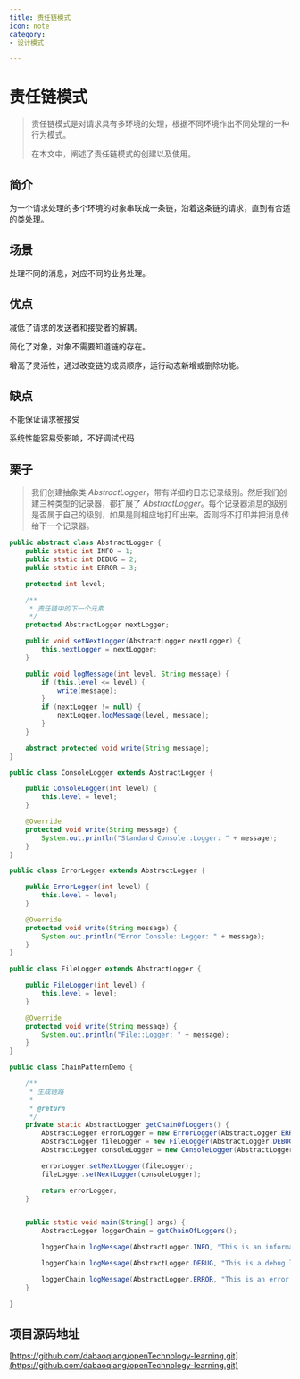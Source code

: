```yaml
---
title: 责任链模式
icon: note
category:
- 设计模式

---
```


# 责任链模式

>责任链模式是对请求具有多环境的处理，根据不同环境作出不同处理的一种行为模式。
>
>在本文中，阐述了责任链模式的创建以及使用。

## 简介

为一个请求处理的多个环境的对象串联成一条链，沿着这条链的请求，直到有合适的类处理。

## 场景

处理不同的消息，对应不同的业务处理。

## 优点

减低了请求的发送者和接受者的解耦。

简化了对象，对象不需要知道链的存在。

增高了灵活性，通过改变链的成员顺序，运行动态新增或删除功能。

## 缺点

不能保证请求被接受

系统性能容易受影响，不好调试代码

## 栗子

>我们创建抽象类 *AbstractLogger*，带有详细的日志记录级别。然后我们创建三种类型的记录器，都扩展了 *AbstractLogger*。每个记录器消息的级别是否属于自己的级别，如果是则相应地打印出来，否则将不打印并把消息传给下一个记录器。

~~~java
public abstract class AbstractLogger {
    public static int INFO = 1;
    public static int DEBUG = 2;
    public static int ERROR = 3;

    protected int level;

    /**
     * 责任链中的下一个元素
     */
    protected AbstractLogger nextLogger;

    public void setNextLogger(AbstractLogger nextLogger) {
        this.nextLogger = nextLogger;
    }

    public void logMessage(int level, String message) {
        if (this.level <= level) {
            write(message);
        }
        if (nextLogger != null) {
            nextLogger.logMessage(level, message);
        }
    }

    abstract protected void write(String message);
}
~~~

~~~java
public class ConsoleLogger extends AbstractLogger {

    public ConsoleLogger(int level) {
        this.level = level;
    }

    @Override
    protected void write(String message) {
        System.out.println("Standard Console::Logger: " + message);
    }
}
~~~

~~~java
public class ErrorLogger extends AbstractLogger {

    public ErrorLogger(int level) {
        this.level = level;
    }

    @Override
    protected void write(String message) {
        System.out.println("Error Console::Logger: " + message);
    }
}
~~~

~~~java
public class FileLogger extends AbstractLogger {

    public FileLogger(int level) {
        this.level = level;
    }

    @Override
    protected void write(String message) {
        System.out.println("File::Logger: " + message);
    }
}

~~~

~~~java
public class ChainPatternDemo {

    /**
     * 生成链路
     *
     * @return
     */
    private static AbstractLogger getChainOfLoggers() {
        AbstractLogger errorLogger = new ErrorLogger(AbstractLogger.ERROR);
        AbstractLogger fileLogger = new FileLogger(AbstractLogger.DEBUG);
        AbstractLogger consoleLogger = new ConsoleLogger(AbstractLogger.INFO);

        errorLogger.setNextLogger(fileLogger);
        fileLogger.setNextLogger(consoleLogger);

        return errorLogger;
    }


    public static void main(String[] args) {
        AbstractLogger loggerChain = getChainOfLoggers();

        loggerChain.logMessage(AbstractLogger.INFO, "This is an information.");

        loggerChain.logMessage(AbstractLogger.DEBUG, "This is a debug level information.");

        loggerChain.logMessage(AbstractLogger.ERROR, "This is an error information.");
    }

}
~~~

## 项目源码地址

[https://github.com/dabaoqiang/openTechnology-learning.git](https://github.com/dabaoqiang/openTechnology-learning.git)